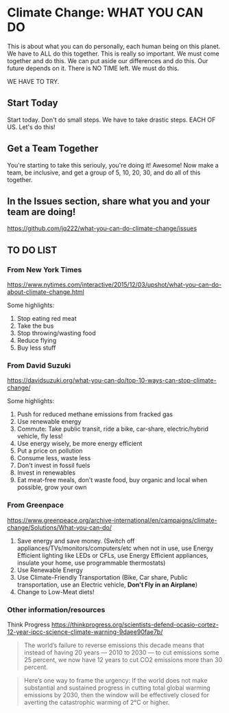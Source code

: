 # Climate Change: WHAT YOU CAN DO

This is about what you can do personally, each human being on this planet. We have to ALL do this together. This is really so important. We must come together and do this. We can put aside our differences and do this. Our future depends on it. There is NO TIME left. We must do this.

WE HAVE TO TRY. 

## Start Today

Start today. Don't do small steps. We have to take drastic steps. EACH OF US. Let's do this!

## Get a Team Together

You're starting to take this seriouly, you're doing it! Awesome! Now make a team, be inclusive, and get a group of 5, 10, 20, 30, and do all of this together.

## In the Issues section, share what you and your team are doing!

https://github.com/jq222/what-you-can-do-climate-change/issues

## TO DO LIST

### From New York Times

https://www.nytimes.com/interactive/2015/12/03/upshot/what-you-can-do-about-climate-change.html

Some highlights:

1. Stop eating red meat
1. Take the bus
1. Stop throwing/wasting food
1. Reduce flying
1. Buy less stuff


### From David Suzuki

https://davidsuzuki.org/what-you-can-do/top-10-ways-can-stop-climate-change/

Some highlights:

1. Push for reduced methane emissions from fracked gas
1. Use renewable energy
1. Commute: Take public transit, ride a bike, car-share, electric/hybrid vehicle, fly less!
1. Use energy wisely, be more energy efficient
1. Put a price on pollution
1. Consume less, waste less
1. Don't invest in fossil fuels
1. Invest in renewables
1. Eat meat-free meals, don't waste food, buy organic and local when possible, grow your own

### From Greenpace

https://www.greenpeace.org/archive-international/en/campaigns/climate-change/Solutions/What-you-can-do/

1. Save energy and save money. (Switch off appliances/TVs/monitors/computers/etc when not in use, use Energy Efficient lighting like LEDs or CFLs, use Energy Efficient appliances, insulate your home, use programmable thermostats)
1. Use Renewable Energy
1. Use Climate-Friendly Transportation (Bike, Car share, Public transportation, use an Electric vehicle, **Don't Fly in an Airplane**)
1. Change to Low-Meat diets!


### Other information/resources

Think Progress https://thinkprogress.org/scientists-defend-ocasio-cortez-12-year-ipcc-science-climate-warning-9daee90fae7b/


> The world’s failure to reverse emissions this decade means that instead of having 20 years — 2010 to 2030 — to cut emissions some 25 percent, we now have 12 years to cut CO2 emissions more than 30 percent.


> Here’s one way to frame the urgency: If the world does not make substantial and sustained progress in cutting total global warming emissions by 2030, then the window will be effectively closed for averting the catastrophic warming of 2°C or higher.
